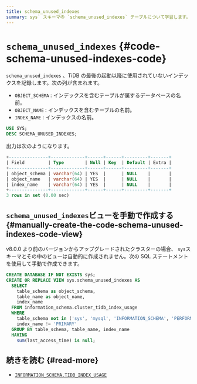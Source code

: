 ```yaml
---
title: schema_unused_indexes
summary: sys` スキーマの `schema_unused_indexes` テーブルについて学習します。
---
```


# <code>schema_unused_indexes</code> {#code-schema-unused-indexes-code}

`schema_unused_indexes` 、TiDB の最後の起動以降に使用されていないインデックスを記録します。次の列が含まれます。

-   `OBJECT_SCHEMA` : インデックスを含むテーブルが属するデータベースの名前。
-   `OBJECT_NAME` : インデックスを含むテーブルの名前。
-   `INDEX_NAME` : インデックスの名前。

```sql
USE SYS;
DESC SCHEMA_UNUSED_INDEXES;
```

出力は次のようになります。

```sql
+---------------+-------------+------+------+---------+-------+
| Field         | Type        | Null | Key  | Default | Extra |
+---------------+-------------+------+------+---------+-------+
| object_schema | varchar(64) | YES  |      | NULL    |       |
| object_name   | varchar(64) | YES  |      | NULL    |       |
| index_name    | varchar(64) | YES  |      | NULL    |       |
+---------------+-------------+------+------+---------+-------+
3 rows in set (0.00 sec)
```

## <code>schema_unused_indexes</code>ビューを手動で作成する {#manually-create-the-code-schema-unused-indexes-code-view}

v8.0.0 より前のバージョンからアップグレードされたクラスターの場合、 `sys`スキーマとその中のビューは自動的に作成されません。次の SQL ステートメントを使用して手動で作成できます。

```sql
CREATE DATABASE IF NOT EXISTS sys;
CREATE OR REPLACE VIEW sys.schema_unused_indexes AS
  SELECT
    table_schema as object_schema,
    table_name as object_name,
    index_name
  FROM information_schema.cluster_tidb_index_usage
  WHERE
    table_schema not in ('sys', 'mysql', 'INFORMATION_SCHEMA', 'PERFORMANCE_SCHEMA') and
    index_name != 'PRIMARY'
  GROUP BY table_schema, table_name, index_name
  HAVING
    sum(last_access_time) is null;
```

## 続きを読む {#read-more}

-   [`INFORMATION_SCHEMA.TIDB_INDEX_USAGE`](/information-schema/information-schema-tidb-index-usage.md)

